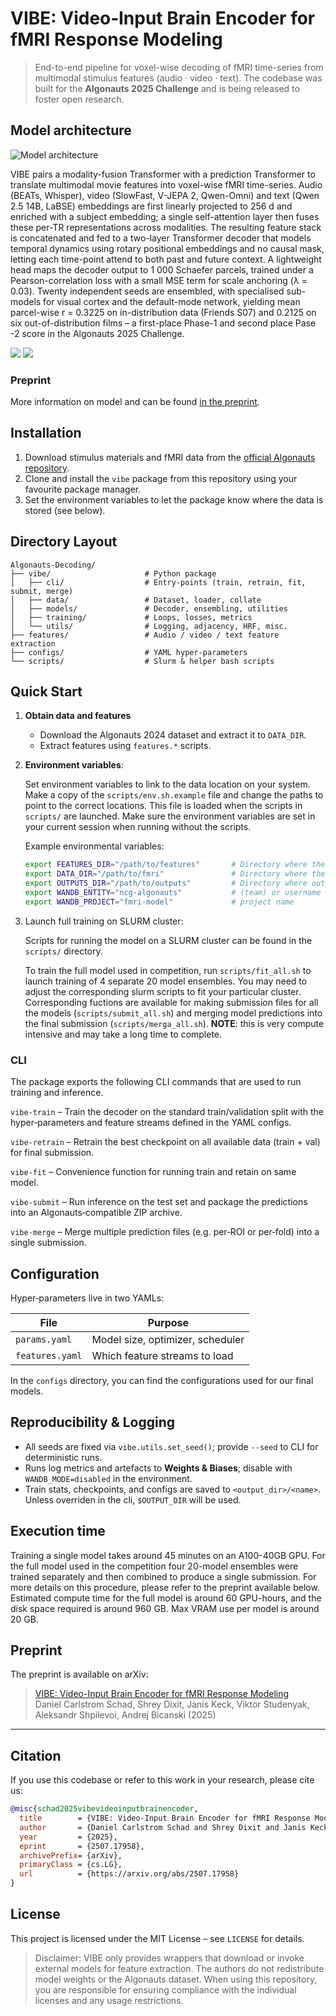 # VIBE: Video‑Input Brain Encoder for fMRI Response Modeling

> End-to-end pipeline for voxel-wise decoding of fMRI time-series from multimodal stimulus features (audio · video · text).
> The codebase was built for the **Algonauts 2025 Challenge** and is being released to foster open research.

## Model architecture
![Model architecture](figures/model.png)

VIBE pairs a modality-fusion Transformer with a prediction Transformer to translate multimodal movie features into voxel-wise fMRI time-series.  Audio (BEATs, Whisper), video (SlowFast, V-JEPA 2, Qwen-Omni) and text (Qwen 2.5 14B, LaBSE) embeddings are first linearly projected to 256 d and enriched with a subject embedding; a single self-attention layer then fuses these per-TR representations across modalities. The resulting feature stack is concatenated and fed to a two-layer Transformer decoder that models temporal dynamics using rotary positional embeddings and no causal mask, letting each time-point attend to both past and future context. A lightweight head maps the decoder output to 1 000 Schaefer parcels, trained under a Pearson-correlation loss with a small MSE term for scale anchoring (λ = 0.03). Twenty independent seeds are ensembled, with specialised sub-models for visual cortex and the default-mode network, yielding mean parcel-wise r = 0.3225 on in-distribution data (Friends S07) and 0.2125 on six out-of-distribution films – a first-place Phase-1 and second place Pase -2 score in the Algonauts 2025 Challenge.

![](figures/s07_scores.png)
![](figures/ood_scores.png)

### Preprint

More information on model and can be found [in the preprint](https://arxiv.org/abs/2507.17958).

## Installation

1. Download stimulus materials and fMRI data from the [official Algonauts repository](https://algonautsproject.com/braindata.html).
2. Clone and install the `vibe` package from this repository using your favourite package manager.
3. Set the environment variables to let the package know where the data is stored (see below).

## Directory Layout

```
Algonauts-Decoding/
├── vibe/                     # Python package
│   ├── cli/                  # Entry‑points (train, retrain, fit, submit, merge)
│   ├── data/                 # Dataset, loader, collate
│   ├── models/               # Decoder, ensembling, utilities
│   ├── training/             # Loops, losses, metrics
│   └── utils/                # Logging, adjacency, HRF, misc.
├── features/                 # Audio / video / text feature extraction
├── configs/                  # YAML hyper‑parameters
└── scripts/                  # Slurm & helper bash scripts
```

## Quick Start

1. **Obtain data and features**

   * Download the Algonauts 2024 dataset and extract it to `DATA_DIR`.
   * Extract features using `features.*` scripts.

2. **Environment variables**:

   Set environment variables to link to the data location on your system. Make a copy of the `scripts/env.sh.example` file and change the paths to point to the correct locations. This file is loaded when the scripts in `scripts/` are launched. Make sure the environment variables are set in your current session when running without the scripts.

   Example environmental variables:
   ```bash
   export FEATURES_DIR="/path/to/features"       # Directory where the features are saved/stored
   export DATA_DIR="/path/to/fmri"               # Directory where the fMRI data is stored
   export OUTPUTS_DIR="/path/to/outputs"         # Directory where outputs (checkpoints, submission-files, etc.) will be saved
   export WANDB_ENTITY="ncg-algonauts"           # (team) or username that owns the project
   export WANDB_PROJECT="fmri-model"             # project name
   ```

3. Launch full training on SLURM cluster:

   Scripts for running the model on a SLURM cluster can be found in the `scripts/` directory.
  
   To train the full model used in competition, run `scripts/fit_all.sh` to launch training of 4 separate 20 model ensembles. You may need to adjust the corresponding slurm scripts to fit your particular cluster.
   Corresponding fuctions are available for making submission files for all the models (`scripts/submit_all.sh`) and merging model predictions into the final submission (`scripts/merga_all.sh`). **NOTE**: this is very compute intensive and may take a long time to complete.

### CLI

The package exports the following CLI commands that are used to run training and inference.

`vibe-train` – Train the decoder on the standard train/validation split with the hyper‑parameters and feature streams defined in the YAML configs.

`vibe-retrain` – Retrain the best checkpoint on all available data (train + val) for final submission.

`vibe-fit` – Convenience function for running train and retain on same model.

`vibe-submit` – Run inference on the test set and package the predictions into an Algonauts‑compatible ZIP archive.

`vibe-merge` – Merge multiple prediction files (e.g. per‑ROI or per‑fold) into a single submission.

## Configuration

Hyper‑parameters live in two YAMLs:

| File                    | Purpose                          |
| ----------------------- | -------------------------------- |
| `params.yaml`           | Model size, optimizer, scheduler |
| `features.yaml`         | Which feature streams to load    |

In the `configs` directory, you can find the configurations used for our final models.

## Reproducibility & Logging

* All seeds are fixed via `vibe.utils.set_seed()`; provide `--seed` to CLI for deterministic runs.
* Runs log metrics and artefacts to **Weights & Biases**; disable with `WANDB_MODE=disabled` in the environment.
* Train stats, checkpoints, and configs are saved to `<output_dir>/<name>`. Unless overriden in the cli, `$OUTPUT_DIR` will be used.

## Execution time

Training a single model takes around 45 minutes on an A100-40GB GPU. For the full model used in the competition four 20-model ensembles were trained separately and then combined to produce a single submission. For more details on this procedure, please refer to the preprint available below. Estimated compute time for the full model is around 60 GPU-hours, and the disk space required is around 960 GB. Max VRAM use per model is around 20 GB.

##  Preprint

The preprint is available on arXiv:

>  [VIBE: Video-Input Brain Encoder for fMRI Response Modeling](https://arxiv.org/abs/2507.17958)  
> Daniel Carlstrom Schad, Shrey Dixit, Janis Keck, Viktor Studenyak, Aleksandr Shpilevoi, Andrej Bicanski (2025)

---

##  Citation

If you use this codebase or refer to this work in your research, please cite us:

```bibtex
@misc{schad2025vibevideoinputbrainencoder,
  title        = {VIBE: Video-Input Brain Encoder for fMRI Response Modeling}, 
  author       = {Daniel Carlstrom Schad and Shrey Dixit and Janis Keck and Viktor Studenyak and Aleksandr Shpilevoi and Andrej Bicanski},
  year         = {2025},
  eprint       = {2507.17958},
  archivePrefix= {arXiv},
  primaryClass = {cs.LG},
  url          = {https://arxiv.org/abs/2507.17958}
}
```

## License

This project is licensed under the MIT License – see `LICENSE` for details.

> Disclaimer: VIBE only provides wrappers that download or invoke external models for feature extraction. The authors do not redistribute model weights or the Algonauts dataset. When using this repository, you are responsible for ensuring compliance with the individual licenses and any usage restrictions.
